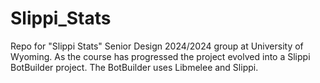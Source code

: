 # Slippi_Stats
Repo for "Slippi Stats" Senior Design 2024/2024 group at University of Wyoming.
As the course has progressed the project evolved into a Slippi BotBuilder project.
The BotBuilder uses Libmelee and Slippi.
